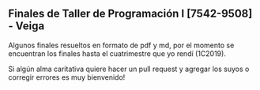 ## Finales de Taller de Programación I [7542-9508] - Veiga

Algunos finales resueltos en formato de pdf y md, por el momento se encuentran los finales hasta el cuatrimestre que yo rendí (1C2019). 

Si algún alma caritativa quiere hacer un pull request y agregar los suyos o corregir errores es muy bienvenido!